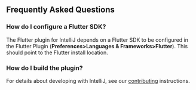 ## Frequently Asked Questions

### How do I configure a Flutter SDK?

The Flutter plugin for IntelliJ depends on a Flutter SDK to be configured in the Flutter Plugin (**Preferences>Languages & Frameworks>Flutter**). This should point to the Flutter install location.

### How do I build the plugin?

For details about developing with IntelliJ, see our
[contributing](../CONTRIBUTING.md)
instructions.
